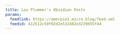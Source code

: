 ```yaml
---
title: Lou Plummer's Obsidian Posts
params:
  feedlink: https://amerpie2.micro.blog/feed.xml
  feedid: 412512c50f02d2e532402e3239055f44
---
```


